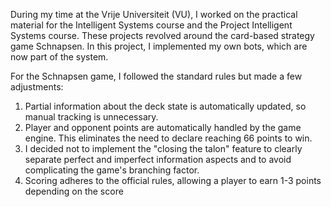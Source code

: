 During my time at the Vrije Universiteit (VU), I worked on the practical material for the Intelligent Systems course and the Project Intelligent Systems course. These projects revolved around the card-based strategy game Schnapsen. In this project, I implemented my own bots, which are now part of the system.

For the Schnapsen game, I followed the standard rules but made a few adjustments:
1. Partial information about the deck state is automatically updated, so manual tracking is unnecessary.
2. Player and opponent points are automatically handled by the game engine. This eliminates the need to declare reaching 66 points to win.
3. I decided not to implement the "closing the talon" feature to clearly separate perfect and imperfect information aspects and to avoid complicating the game's branching factor.
4. Scoring adheres to the official rules, allowing a player to earn 1-3 points depending on the score
